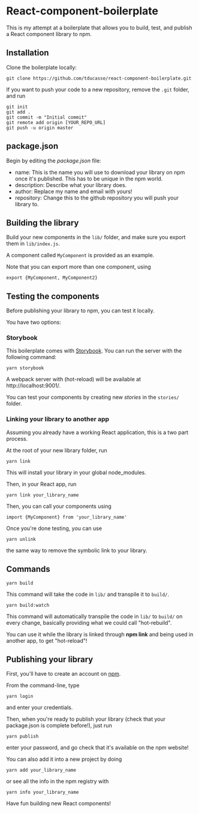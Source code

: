 # React-component-boilerplate

This is my attempt at a boilerplate that allows you to build, test, and publish a React component library to npm.

## Installation

Clone the boilerplate locally:

```
git clone https://github.com/tducasse/react-component-boilerplate.git
```

If you want to push your code to a new repository, remove the `.git` folder, and run

```
git init
git add .
git commit -m "Initial commit"
git remote add origin [YOUR_REPO_URL]
git push -u origin master
```

## package.json

Begin by editing the _package.json_ file:

* name: This is the name you will use to download your library on npm once it's published. This has to be unique in the npm world.
* description: Describe what your library does.
* author: Replace my name and email with yours!
* repository: Change this to the github repository you will push your library to.

## Building the library

Build your new components in the `lib/` folder, and make sure you export them in `lib/index.js`.

A component called `MyComponent` is provided as an example.

Note that you can export more than one component, using

```
export {MyComponent, MyComponent2}
```

## Testing the components

Before publishing your library to npm, you can test it locally.

You have two options:

### Storybook

This boilerplate comes with [Storybook](https://storybook.js.org/basics/introduction/). You can run the server with the following command:

```
yarn storybook
```

A webpack server with (hot-reload) will be available at http://localhost:9001/.

You can test your components by creating new _stories_ in the `stories/` folder.

### Linking your library to another app

Assuming you already have a working React application, this is a two part process.

At the root of your new library folder, run

```
yarn link
```

This will install your library in your global node_modules.

Then, in your React app, run

```
yarn link your_library_name
```

Then, you can call your components using

```
import {MyComponent} from 'your_library_name'
```

Once you're done testing, you can use

```
yarn unlink
```

the same way to remove the symbolic link to your library.


## Commands

```
yarn build
```

This command will take the code in `lib/` and transpile it to `build/`.

```
yarn build:watch
```

This command will automatically transpile the code in `lib/` to `build/` on every change, basically providing what we could call "hot-rebuild".

You can use it while the library is linked through **npm link** and being used in another app, to get "hot-reload"!


## Publishing your library

First, you'll have to create an account on [npm](https://www.npmjs.com/).

From the command-line, type

```
yarn login
```

and enter your credentials.

Then, when you're ready to publish your library (check that your package.json is complete before!), just run

```
yarn publish
```

enter your password, and go check that it's available on the npm website!

You can also add it into a new project by doing

```
yarn add your_library_name
```

or see all the info in the npm registry with

```
yarn info your_library_name
```

Have fun building new React components!
